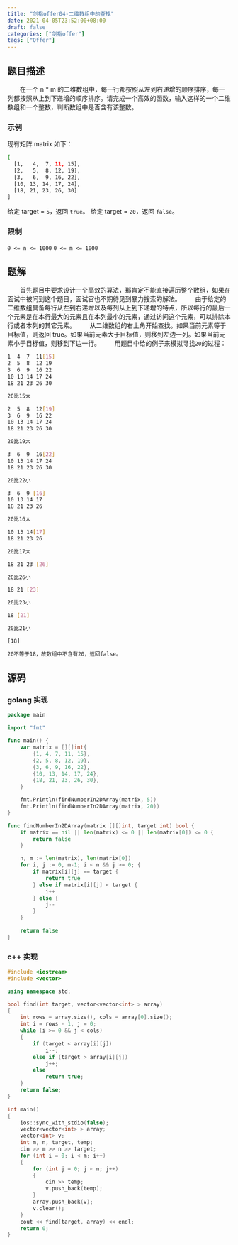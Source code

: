 ```yaml
---
title: "剑指offer04-二维数组中的查找"
date: 2021-04-05T23:52:00+08:00
draft: false
categories: ["剑指offer"]
tags: ["Offer"]
---
```


## 题目描述

　　在一个 n * m 的二维数组中，每一行都按照从左到右递增的顺序排序，每一列都按照从上到下递增的顺序排序。请完成一个高效的函数，输入这样的一个二维数组和一个整数，判断数组中是否含有该整数。

### 示例

现有矩阵 matrix 如下：

```bash
[
  [1,   4,  7, 11, 15],
  [2,   5,  8, 12, 19],
  [3,   6,  9, 16, 22],
  [10, 13, 14, 17, 24],
  [18, 21, 23, 26, 30]
]
```

给定 target = `5`，返回 `true`。
给定 target = `20`，返回 `false`。

### 限制

`0 <= n <= 1000`
`0 <= m <= 1000`

## 题解

　　首先题目中要求设计一个高效的算法，那肯定不能直接遍历整个数组，如果在面试中被问到这个题目，面试官也不期待见到暴力搜索的解法。
　　由于给定的二维数组具备每行从左到右递增以及每列从上到下递增的特点，所以每行的最后一个元素是在本行最大的元素且在本列最小的元素，通过访问这个元素，可以排除本行或者本列的其它元素。
　　从二维数组的右上角开始查找。如果当前元素等于目标值，则返回 true。如果当前元素大于目标值，则移到左边一列。如果当前元素小于目标值，则移到下边一行。
　　用题目中给的例子来模拟寻找`20`的过程：

```bash
1  4  7  11[15]
2  5  8  12 19
3  6  9  16 22
10 13 14 17 24
18 21 23 26 30

20比15大

2  5  8  12[19]
3  6  9  16 22
10 13 14 17 24
18 21 23 26 30

20比19大

3  6  9  16[22]
10 13 14 17 24
18 21 23 26 30

20比22小

3  6  9 [16]
10 13 14 17
18 21 23 26

20比16大

10 13 14[17]
18 21 23 26

20比17大

18 21 23 [26]

20比26小

18 21 [23]

20比23小

18 [21]

20比21小

[18]

20不等于18，故数组中不含有20，返回false。
```

## 源码

### golang 实现

```go
package main

import "fmt"

func main() {
	var matrix = [][]int{
		{1, 4, 7, 11, 15},
		{2, 5, 8, 12, 19},
		{3, 6, 9, 16, 22},
		{10, 13, 14, 17, 24},
		{18, 21, 23, 26, 30},
	}

	fmt.Println(findNumberIn2DArray(matrix, 5))
	fmt.Println(findNumberIn2DArray(matrix, 20))
}

func findNumberIn2DArray(matrix [][]int, target int) bool {
	if matrix == nil || len(matrix) <= 0 || len(matrix[0]) <= 0 {
		return false
	}

	n, m := len(matrix), len(matrix[0])
	for i, j := 0, m-1; i < n && j >= 0; {
		if matrix[i][j] == target {
			return true
		} else if matrix[i][j] < target {
			i++
		} else {
			j--
		}
	}

	return false
}
```

### c++ 实现

```c++
#include <iostream>
#include <vector>

using namespace std;

bool find(int target, vector<vector<int> > array)
{
	int rows = array.size(), cols = array[0].size();
	int i = rows - 1, j = 0;
	while (i >= 0 && j < cols)
	{
		if (target < array[i][j])
			i--;
		else if (target > array[i][j])
			j++;
		else
			return true;
	}
	return false;
}

int main()
{
	ios::sync_with_stdio(false);
	vector<vector<int> > array;
	vector<int> v;
	int m, n, target, temp;
	cin >> m >> n >> target;
	for (int i = 0; i < m; i++)
	{
		for (int j = 0; j < n; j++)
		{
			cin >> temp;
			v.push_back(temp);
		}
		array.push_back(v);
		v.clear();
	}
	cout << find(target, array) << endl;
	return 0;
}
```
